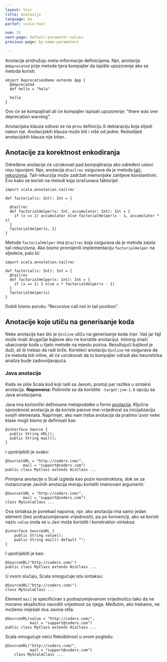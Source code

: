 ```yaml
---
layout: tour
title: Anotacije
language: ba
partof: scala-tour

num: 32
next-page: default-parameter-values
previous-page: by-name-parameters

---
```


Anotacije pridružuju meta-informacije definicijama.
Npr, anotacija `@deprecated` prije metode tjera kompajler da ispište upozorenje ako se metoda koristi.
```
object DeprecationDemo extends App {
  @deprecated
  def hello = "hola"

  hello  
}
```
Ovo će se kompajlirati ali će kompajler ispisati upozorenje: "there was one deprecation warning".

Anotacijska klauza odnosi se na prvu definiciju ili deklaraciju koja slijedi nakon nje. 
Anotacijskih klauza može biti i više od jedne.
Redoslijed anotacijskih klauza nije bitan.

## Anotacije za korektnost enkodiranja
Određene anotacije će uzrokovati pad kompajliranja ako određeni uslovi nisu ispunjeni. 
Npr, anotacija `@tailrec` osigurava da je metoda [tail-rekurzivna](https://en.wikipedia.org/wiki/Tail_call). Tail-rekurzija može zadržati memorijske zahtjeve konstantnim. 
Evo kako se koristi na metodi koja izračunava faktorijel:
```tut
import scala.annotation.tailrec

def factorial(x: Int): Int = {

  @tailrec
  def factorialHelper(x: Int, accumulator: Int): Int = {
    if (x == 1) accumulator else factorialHelper(x - 1, accumulator * x)
  }
  factorialHelper(x, 1)
}
```
Metoda `factorialHelper` ima `@tailrec` koja osigurava da je metoda zaista  tail-rekurzivna. Ako bismo promijenili implementaciju  `factorialHelper` na sljedeće, palo bi:
```
import scala.annotation.tailrec

def factorial(x: Int): Int = {
  @tailrec
  def factorialHelper(x: Int): Int = {
    if (x == 1) 1 else x * factorialHelper(x - 1)
  }
  factorialHelper(x)
}
```
Dobili bismo poruku "Recursive call not in tail position".


## Anotacije koje utiču na generisanje koda

Neke anotacije kao što je `@inline` utiču na generisanje koda (npr. Vaš jar fajl može imati drugačije bajtove ako ne koristite anotaciju). Inlining znači ubacivanje koda u tijelo metode na mjestu poziva. Rezultujući bajtkod je duži, ali bi trebao da radi brže. 
Koristeći anotaciju `@inline` ne osigurava da će metoda biti inline, ali će uzrokovati da to kompajler odradi ako heuristička analiza bude zadovoljavajuća.

### Java anotacije ###

Kada se piše Scala kod koji radi sa Javom, postoji par razlika u sintaksi anotacija.
**Napomena:** Pobrinite se da koristite `-target:jvm-1.8` opciju sa Java anotacijama.

Java ima korisnički definisane metapodatke u formi [anotacija](https://docs.oracle.com/javase/tutorial/java/annotations/). Ključna sposobnost anotacija je da koriste parove ime-vrijednost za inicijalizaciju svojih elemenata. Naprimjer, ako nam treba anotacija da pratimo izvor neke klase mogli bismo je definisati kao

```
@interface Source {
  public String URL();
  public String mail();
}
```

I upotrijebiti je ovako:

```
@Source(URL = "http://coders.com/",
        mail = "support@coders.com")
public class MyClass extends HisClass ...
```

Primjena anotacije u Scali izgleda kao poziv konstruktora, dok se za instanciranje Javinih anotacija moraju koristiti imenovani argumenti:

```
@Source(URL = "http://coders.com/",
        mail = "support@coders.com")
class MyScalaClass ...
```

Ova sintaksa je ponekad naporna, npr. ako anotacija ima samo jedan element (bez podrazumijevane vrijednosti), pa po konvenciji,
ako se koristi naziv `value` onda se u Javi može koristiti i konstruktor-sintaksa:

```
@interface SourceURL {
    public String value();
    public String mail() default "";
}
```

I upotrijebiti je kao:

```
@SourceURL("http://coders.com/")
public class MyClass extends HisClass ...
```

U ovom slučaju, Scala omogućuje istu sintaksu:

```
@SourceURL("http://coders.com/")
class MyScalaClass ...
```

Element `mail` je specificiran s podrazumijevanom vrijednošću tako da ne moramo eksplicitno navoditi vrijednost za njega.
Međutim, ako trebamo, ne možemo miješati dva Javina stila:

```
@SourceURL(value = "http://coders.com/",
           mail = "support@coders.com")
public class MyClass extends HisClass ...
```

Scala omogućuje veću fleksibilnost u ovom pogledu:

```
@SourceURL("http://coders.com/",
           mail = "support@coders.com")
    class MyScalaClass ...
```

